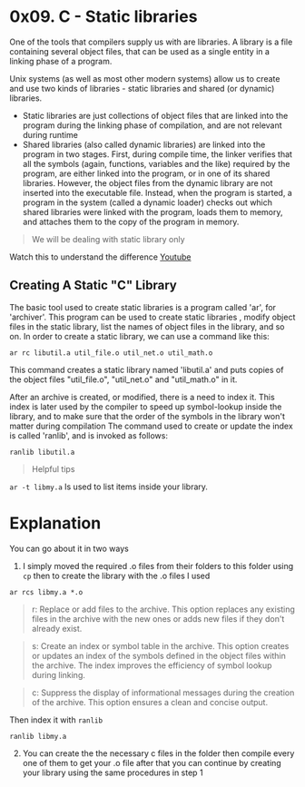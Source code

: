 # 0x09. C - Static libraries
One of the tools that compilers supply us with are libraries. A library is a file containing several object files, that can be used as a single entity in a linking phase of a program.

Unix systems (as well as most other modern systems) allow us to create and use two kinds of libraries - static libraries and shared (or dynamic) libraries.
* Static libraries are just collections of object files that are linked into the program during the linking phase of compilation, and are not relevant during runtime
* Shared libraries (also called dynamic libraries) are linked into the program in two stages. First, during compile time, the linker verifies that all the symbols (again, functions, variables and the like) required by the program, are either linked into the program, or in one of its shared libraries. However, the object files from the dynamic library are not inserted into the executable file. Instead, when the program is started, a program in the system (called a dynamic loader) checks out which shared libraries were linked with the program, loads them to memory, and attaches them to the copy of the program in memory.

> We will be dealing with static library only

Watch this to understand the difference [Youtube](https://www.youtube.com/watch?v=eW5he5uFBNM)

## Creating A Static "C" Library
The basic tool used to create static libraries is a program called 'ar', for 'archiver'. This program can be used to create static libraries , modify object files in the static library, list the names of object files in the library, and so on. In order to create a static library, we can use a command like this:

```ar rc libutil.a util_file.o util_net.o util_math.o```

This command creates a static library named 'libutil.a' and puts copies of the object files "util_file.o", "util_net.o" and "util_math.o" in it.

After an archive is created, or modified, there is a need to index it. This index is later used by the compiler to speed up symbol-lookup inside the library, and to make sure that the order of the symbols in the library won't matter during compilation 
The command used to create or update the index is called 'ranlib', and is invoked as follows:

```ranlib libutil.a```

> Helpful tips

 ``` ar -t libmy.a ```  Is used to list items inside your library.
 
 # Explanation
 You can go about it in two ways
1) I simply moved the required .o files from their folders to this folder using ```cp```  then to create the library with the .o files I used

 
```ar rcs libmy.a *.o ```

> r: Replace or add files to the archive. This option replaces any existing files in the archive with the new ones or adds new files if they don't already exist.

> s: Create an index or symbol table in the archive. This option creates or updates an index of the symbols defined in the object files within the archive. The index improves the efficiency of symbol lookup during linking.

> c: Suppress the display of informational messages during the creation of the archive. This option ensures a clean and concise output.

Then index it with ```ranlib```

```ranlib libmy.a```

2) You can create the the necessary c files in the folder then compile every one of them to get your .o file after that you can continue by creating your library using the same procedures in step 1
